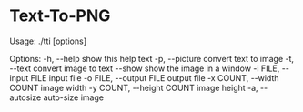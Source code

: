 # Text-To-PNG
Usage: ./tti [options]

Options:
-h, --help			          show this help text
-p, --picture			        convert text to image
-t, --text			          convert image to text
--show			              show the image in a window
-i FILE, --input FILE		  input file
-o FILE, --output FILE	  output file
-x COUNT, --width COUNT	  image width
-y COUNT, --height COUNT	image height
-a, --autosize		        auto-size image
